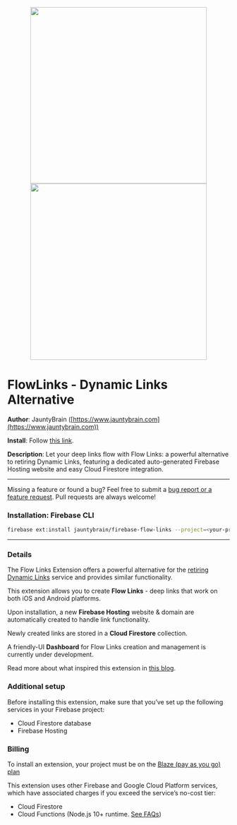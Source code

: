 <p align="center">
  <picture>
    <source media="(prefers-color-scheme: dark)" srcset="https://github.com/jauntybrain/flow-links-extension/assets/105740958/7a8359a7-5727-4ece-b4ef-c8ad23109271">
    <img width="400px">
  </picture>
  <picture>
    <source media="(prefers-color-scheme: light)" srcset="https://github.com/jauntybrain/flow-links-extension/assets/105740958/e23206fa-ad97-4d75-8096-c3f92126b642">
    <img width="400px"">
  </picture>
</p>


# FlowLinks - Dynamic Links Alternative

**Author**: JauntyBrain ([https://www.jauntybrain.com](https://www.jauntybrain.com))

**Install**: Follow [this link](https://console.firebase.google.com/project/_/extensions/install?ref=jauntybrain/firebase-flow-links).

**Description**: Let your deep links flow with Flow Links: a powerful alternative to retiring Dynamic Links, featuring a dedicated auto-generated Firebase Hosting website and easy Cloud Firestore integration.


---

Missing a feature or found a bug? Feel free to submit a [bug report or a feature request](https://github.com/jauntybrain/flow-links-extension/issues). Pull requests are always welcome!

### Installation: Firebase CLI

```bash
firebase ext:install jauntybrain/firebase-flow-links --project=<your-project-id>
```


---

### Details

The Flow Links Extension offers a powerful alternative for the [retiring Dynamic Links](https://firebase.google.com/support/dynamic-links-faq) service and provides similar functionality.

This extension allows you to create **Flow Links** - deep links that work on both iOS and Android platforms.

Upon installation, a new **Firebase Hosting** website & domain are automatically created to handle link functionality.

Newly created links are stored in a **Cloud Firestore** collection.

A friendly-UI **Dashboard** for Flow Links creation and management is currently under development.

Read more about what inspired this extension in [this blog](https://medium.com/@jauntybrain/dynamic-links-are-dead-what-to-do-c73ad0669540).

### Additional setup

Before installing this extension, make sure that you’ve set up the following services in your Firebase project:

- Cloud Firestore database
- Firebase Hosting

### Billing

To install an extension, your project must be on the [Blaze (pay as you go) plan](https://firebase.google.com/pricing)

This extension uses other Firebase and Google Cloud Platform services, which have associated charges if you exceed the service’s no-cost tier:

- Cloud Firestore
- Cloud Functions (Node.js 10+ runtime. [See FAQs](https://firebase.google.com/support/faq#extensions-pricing))
